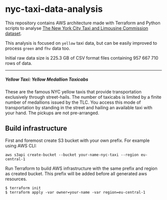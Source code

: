 # nyc-taxi-data-analysis

This repository contains AWS architecture made with Terraform and Python scripts to 
analyse [The New York City Taxi and Limousine Commission dataset](https://www1.nyc.gov/site/tlc/about/tlc-trip-record-data.page).

This analysis is focused on `yellow` taxi data, but can be easily improved to process `green` and `fhv` data too.

Initial raw data size is 225.3 GB of CSV format files containing 957 667 710 rows of data.

---
##### Yellow Taxi: Yellow Medallion Taxicabs
These are the famous NYC yellow taxis that provide transportation exclusively through street-hails. 
The number of taxicabs is limited by a finite number of medallions issued by the TLC. 
You access this mode of transportation by standing in the street and hailing an available 
taxi with your hand. The pickups are not pre-arranged.

## Build infrastructure
First and foremost create S3 bucket with your own prefix. For example using AWS CLI: 
```
aws s3api create-bucket --bucket your-name-nyc-taxi --region eu-central-1
```

Run Terraform to build AWS infrastructure with the same prefix and region as created bucket. 
This prefix will be added before all generated aws resources.

```
$ terraform init
$ terraform apply -var owner=your-name -var region=eu-central-1
```